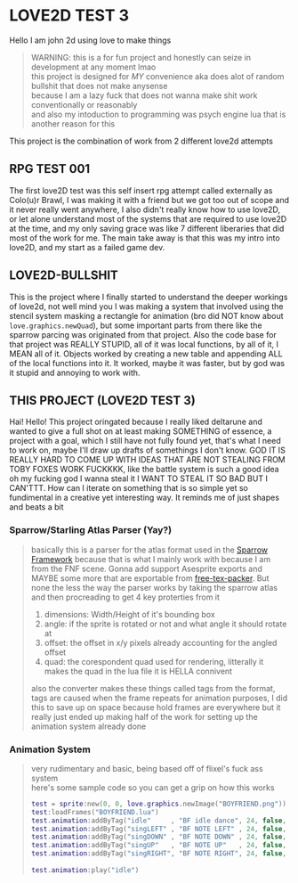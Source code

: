 # LOVE2D TEST 3
Hello I am john 2d using love to make things  

> WARNING: this is a for fun project and honestly can seize in development at any moment lmao  
this project is designed for *MY* convenience   aka does alot of random bullshit that does not make anysense  
because I am a lazy fuck that does not wanna make shit work conventionally or reasonably  
and also my intoduction to programming was psych engine lua that is another reason for this

This project is the combination of work from 2 different love2d attempts
## RPG TEST 001
The first love2D test was this self insert rpg attempt called externally as Colo(u)r Brawl, I was making it with a friend but we got too out of scope and it never really went anywhere, I also didn't really know how to use love2D, or let alone understand most of the systems that are required to use love2D at the time, and my only saving grace was like 7 different liberaries that did most of the work for me. The main take away is that this was my intro into love2D, and my start as a failed game dev.  
## LOVE2D-BULLSHIT
This is the project where I finally started to understand the deeper workings of love2d, not well mind you I was making a system that involved using the stencil system masking a rectangle for animation (bro did NOT know about `love.graphics.newQuad`), but some important parts from there like the sparrow parcing was originated from that project. Also the code base for that project was REALLY STUPID, all of it was local functions, by all of it, I MEAN all of it. Objects worked by creating a new table and appending ALL of the local functions into it. It worked, maybe it was faster, but by god was it stupid and annoying to work with.  
## THIS PROJECT (LOVE2D TEST 3)
Hai! Hello! This project oringated because I really liked deltarune and wanted to give a full shot on at least making SOMETHING of essence, a project with a goal, which I still have not fully found yet, that's what I need to work on, maybe I'll draw up drafts of somethings I don't know. GOD IT IS REALLY HARD TO COME UP WITH IDEAS THAT ARE NOT STEALING FROM TOBY FOXES WORK FUCKKKK, like the battle system is such a good idea oh my fucking god I wanna steal it I WANT TO STEAL IT SO BAD BUT I CAN'TTT. How can I iterate on something that is so simple yet so fundimental in a creative yet interesting way. It reminds me of just shapes and beats a bit  

### Sparrow/Starling Atlas Parser (Yay?)
> basically this is a parser for the atlas format used in the [Sparrow Framework](https://www.sparrow-framework.org) because that is what I mainly work with because I am from the FNF scene. Gonna add support Asesprite exports and MAYBE some more that are exportable from [free-tex-packer](https://free-tex-packer.com/app/). But none the less the way the parser works by taking the sparrow atlas and then procreading to get 4 key proterties from it
> 1. dimensions: Width/Height of it's bounding box  
> 2. angle: if the sprite is rotated or not and what angle it should rotate at  
> 3. offset: the offset in x/y pixels already accounting for the angled offset  
> 4. quad: the corespondent quad used for rendering, litterally it makes the quad in the lua file it is HELLA connivent   
>
> also the converter makes these things called tags from the format, tags are caused when the frame repeats for animation purposes, I did this to save up on space because hold frames are everywhere but it really just ended up making half of the work for setting up the animation system already done

### Animation System 
> very rudimentary and basic, being based off of flixel's fuck ass system  
> here's some sample code so you can get a grip on how this works
> ```lua
>test = sprite:new(0, 0, love.graphics.newImage("BOYFRIEND.png")) ---@type sprite
>test:loadFrames("BOYFRIEND.lua")
>test.animation:addByTag("idle"     , "BF idle dance", 24, false, {-5 ,  0})
>test.animation:addByTag("singLEFT" , "BF NOTE LEFT" , 24, false, { 5 , -6})
>test.animation:addByTag("singDOWN" , "BF NOTE DOWN" , 24, false, {-20, -51})
>test.animation:addByTag("singUP"   , "BF NOTE UP"   , 24, false, {-46,  27})
>test.animation:addByTag("singRIGHT", "BF NOTE RIGHT", 24, false, {-48, -7})
>	
>test.animation:play("idle")
>```